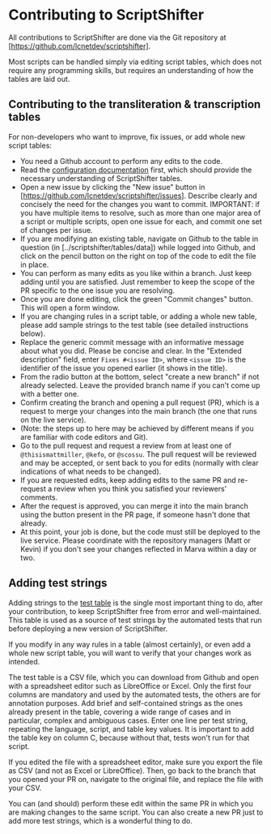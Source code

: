 # Contributing to ScriptShifter

All contributions to ScriptShifter are done via the Git repository at
[https://github.com/lcnetdev/scriptshifter].

Most scripts can be handled simply via editing script tables, which does not
require any programming skills, but requires an understanding of how the
tables are laid out.

## Contributing to the transliteration & transcription tables

For non-developers who want to improve, fix issues, or add whole new script
tables:

- You need a Github account to perform any edits to the code.
- Read the [configuration documentation](./config.md) first, which should
  provide the necessary understanding of ScriptShifter tables.
- Open a new issue by clicking the "New issue" button in
  [https://github.com/lcnetdev/scriptshifter/issues]. Describe clearly and
  concisely the need for the changes you want to commit. IMPORTANT: if you have
  multiple items to resolve, such as more than one major area of a script or
  multiple scripts, open one issue for each, and commit one set of changes per
  issue.
- If you are modifying an existing table, navigate on Github to the table in
  question (in [../scriptshifter/tables/data]) while logged into Github, and
  click on the pencil button on the right on top of the code to edit the file
  in place.
- You can perform as many edits as you like within a branch. Just keep adding
  until you are satisfied. Just remember to keep the scope of the PR specific
  to the one issue you are resolving.
- Once you are done editing, click the green "Commit changes" button. This will
  open a form window.
- If you are changing rules in a script table, or adding a whole new table,
  please add sample strings to the test table (see detailed instructions
  below).
- Replace the generic commit message with an informative message about what
  you did. Please be concise and clear. In the "Extended description" field,
  enter `Fixes #<issue ID>`, where `<issue ID>` is the identifier of the issue
  you opened earlier (it shows in the title).
- From the radio button at the bottom, select "create a new branch" if not
  already selected. Leave the provided branch name if you can't come up with a
  better one.
- Confirm creating the branch and opening a pull request (PR), which is a
  request to merge your changes into the main branch (the one that runs on the
  live service).
- (Note: the steps up to here may be achieved by different means if you are
  familiar with code editors and Git).
- Go to the pull request and request a review from at least one of
  `@thisismattmiller`, `@kefo`, or `@scossu`. The pull request will be reviewed
  and may be accepted, or sent back to you for edits (normally with clear
  indications of what needs to be changed).
- If you are requested edits, keep adding edits to the same PR and re-request
  a review when you think you satisfied your reviewers' comments.
- After the request is approved, you can merge it into the main branch using
  the button present in the PR page, if someone hasn't done that already.
- At this point, your job is done, but the code must still be deployed to the
  live service. Please coordinate with the repository managers (Matt or Kevin)
  if you don't see your changes reflected in Marva within a day or two.


## Adding test strings

Adding strings to the [test table](tests/data/sample_strings.csv) is the single
most important thing to do, after your contribution, to keep ScriptShifter
free from error and well-maintained. This table is used as a source of test
strings by the automated tests that run before deploying a new version of
ScriptShifter.

If you modify in any way rules in a table (almost certainly), or even add a
whole new script table, you will want to verify that your changes work as
intended.

The test table is a CSV file, which you can download from Github and open with
a spreadsheet editor such as LibreOffice or Excel. Only the first four columns
are mandatory and used by the automated tests, the others are for annotation
purposes. Add brief and self-contained strings as the ones already present in
the table, covering a wide range of cases and in particular, complex and
ambiguous cases. Enter one line per test string, repeating the language,
script, and table key values. It is important to add the table key on column C,
because without that, tests won't run for that script.

If you edited the file with a spreadsheet editor, make sure you export the
file as CSV (and not as Excel or LibreOffice). Then, go back to the branch that
you opened your PR on, navigate to the original file, and replace the file with
your CSV.

You can (and should) perform these edit within the same PR in which you are
making changes to the same script. You can also create a new PR just to add
more test strings, which is a wonderful thing to do.
